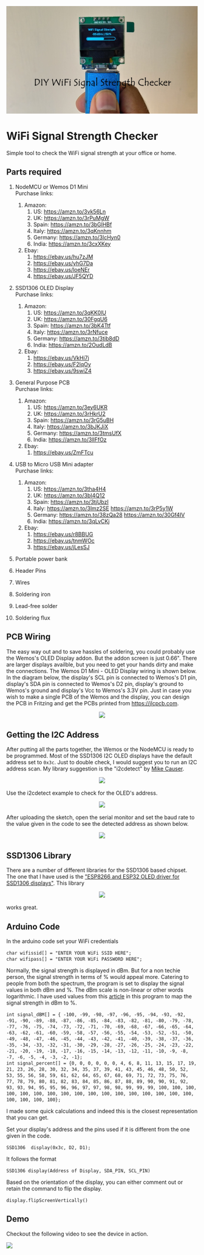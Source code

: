 ![github-small](/Images/Handheld_16-9.jpg)   

# WiFi Signal Strength Checker
 Simple tool to check the WiFi signal strength at your office or home.    

## Parts required   
1. NodeMCU or Wemos D1 Mini  
   Purchase links:                 
   1. Amazon:  
      1. US: https://amzn.to/3vk56Ln   
      2. UK: https://amzn.to/3rPuMgW    
      3. Spain: https://amzn.to/3bGlHBf    
      4. Italy: https://amzn.to/3qKnnhm   
      5. Germany: https://amzn.to/3lcHyn0       
      6. India: https://amzn.to/3cxXKey                           
   2. Ebay:      
      1. https://ebay.us/hu7zJM    
      2. https://ebay.us/yhG7Da     
      3. https://ebay.us/loeNEr     
      4. https://ebay.us/JF5QYD                     

2. SSD1306 OLED Display   
   Purchase links:    
   1. Amazon:    
      1. US: https://amzn.to/3qKK0lU  
      2. UK: https://amzn.to/30FgqU6     
      3. Spain: https://amzn.to/3bK4Ttf    
      4. Italy: https://amzn.to/3rNfuce   
      5. Germany: https://amzn.to/3tib8dD          
      6. India: https://amzn.to/2OudLdB     
   2. Ebay:       
      1. https://ebay.us/VkHi7j     
      2. https://ebay.us/F2lqOy        
      3. https://ebay.us/9swiZ4           

3. General Purpose PCB   
   Purchase links:    
   1. Amazon:     
      1. US: https://amzn.to/3ey6UKR     
      2. UK: https://amzn.to/3rHkrU2        
      3. Spain: https://amzn.to/3rG5uBH       
      4. Italy: https://amzn.to/3bJKJiX      
      5. Germany: https://amzn.to/3tmsUfX             
      6. India: https://amzn.to/3llFfOz                   
   2. Ebay:     
      1. https://ebay.us/ZmFTcu          

4. USB to Micro USB Mini adapter  
   Purchase links:     
   1. Amazon:   
      1. US: https://amzn.to/3tha4H4        
      2. UK: https://amzn.to/3bI4Q12           
      3. Spain: https://amzn.to/3tjUbzI          
      4. Italy: https://amzn.to/3lmz2SE https://amzn.to/3rP5y1W      
      5. Germany: https://amzn.to/38zQa28 https://amzn.to/30Gf4IV                 
      6. India: https://amzn.to/3qLvCKj              
   2. Ebay:       
      1. https://ebay.us/r8BBUG   
      2. https://ebay.us/tnmWOc  
      3. https://ebay.us/jLesSJ       

5. Portable power bank   
6. Header Pins    
7. Wires   
8. Soldering iron   
9. Lead-free solder    
10. Soldering flux     

## PCB Wiring   
The easy way out and to save hassles of soldering, you could probably use the Wemos's OLED Display addon. But the addon screen is just 0.66". There are larger displays availble, but you need to get your hands dirty and make the connections. The Wemos D1 Mini - OLED Display wiring is shown below. In the diagram below, the display's SCL pin is connected to Wemos's D1 pin, display's SDA pin is connected to Wemos's D2 pin, display's ground to Wemos's ground and display's Vcc to Wemos's 3.3V pin. Just in case you wish to make a single PCB of the Wemos and the display, you can design the PCB in Fritzing and get the PCBs printed from https://jlcpcb.com.   

<p align="center"> <img src="https://github.com/shivasiddharth/WiFi-Signal-Strength-Checker/raw/main/Images/Wemos_SSD1306_Wiring.jpg"> </p>     

## Getting the I2C Address     
After putting all the parts together, the Wemos or the NodeMCU is ready to be programmed. Most of the SSD1306 I2C OLED displays have the default address set to ```0x3c```. Just to double check, I would suggest you to run an I2C address scan. My library suggestion is the "i2cdetect" by [Mike Causer](https://github.com/mcauser). <p align="center"> <img src="https://github.com/shivasiddharth/WiFi-Signal-Strength-Checker/raw/main/Images/I2C_Scanner_Library.jpg"> </p> Use the i2cdetect example to check for the OLED's address. <p align="center"> <img src="https://github.com/shivasiddharth/WiFi-Signal-Strength-Checker/raw/main/Images/I2C_Detect_Example.jpg"> </p>  After uploading the sketch, open the serial monitor and set the baud rate to the value given in the code to see the detected address as shown below. <p align="center"> <img src="https://github.com/shivasiddharth/WiFi-Signal-Strength-Checker/raw/main/Images/Serial_Monitor_I2C_Detect.jpg"> </p>

## SSD1306 Library     
There are a number of different libraries for the SSD1306 based chipset. The one that I have used is the ["ESP8266 and ESP32 OLED driver for SSD1306 displays"](https://github.com/ThingPulse/esp8266-oled-ssd1306). This library <p align="center"> <img src="https://github.com/shivasiddharth/WiFi-Signal-Strength-Checker/raw/main/Images/SSD1306_Library.jpg"> </p> works great.   

## Arduino Code   
In the arduino code set your WiFi credentials    
```
char wifissid[] = "ENTER YOUR WiFi SSID HERE";    
char wifipass[] = "ENTER YOUR WiFi PASSWORD HERE";    
```     

Normally, the signal strength is displayed in dBm. But for a non techie person, the signal strength in terms of % would appeal more. Catering to people from both the spectrum, the program is set to display the signal values in both dBm and %. The dBm scale is non-linear or other words logarithmic. I have used values from this [article](https://www.intuitibits.com/2016/03/23/dbm-to-percent-conversion/) in this program to map the signal strength in dBm to %.    
```    
int signal_dBM[] = { -100, -99, -98, -97, -96, -95, -94, -93, -92, -91, -90, -89, -88, -87, -86, -85, -84, -83, -82, -81, -80, -79, -78, -77, -76, -75, -74, -73, -72, -71, -70, -69, -68, -67, -66, -65, -64, -63, -62, -61, -60, -59, -58, -57, -56, -55, -54, -53, -52, -51, -50, -49, -48, -47, -46, -45, -44, -43, -42, -41, -40, -39, -38, -37, -36, -35, -34, -33, -32, -31, -30, -29, -28, -27, -26, -25, -24, -23, -22, -21, -20, -19, -18, -17, -16, -15, -14, -13, -12, -11, -10, -9, -8, -7, -6, -5, -4, -3, -2, -1};
int signal_percent[] = {0, 0, 0, 0, 0, 0, 4, 6, 8, 11, 13, 15, 17, 19, 21, 23, 26, 28, 30, 32, 34, 35, 37, 39, 41, 43, 45, 46, 48, 50, 52, 53, 55, 56, 58, 59, 61, 62, 64, 65, 67, 68, 69, 71, 72, 73, 75, 76, 77, 78, 79, 80, 81, 82, 83, 84, 85, 86, 87, 88, 89, 90, 90, 91, 92, 93, 93, 94, 95, 95, 96, 96, 97, 97, 98, 98, 99, 99, 99, 100, 100, 100, 100, 100, 100, 100, 100, 100, 100, 100, 100, 100, 100, 100, 100, 100, 100, 100, 100, 100};
```    

I made some quick calculations and indeed this is the closest representation that you can get.   

Set your display's address and the pins used if it is different from the one given in the code.  
```    
SSD1306  display(0x3c, D2, D1);    
```    
It follows the format   
```   
SSD1306 display(Address of Display, SDA_PIN, SCL_PIN)  
```   

Based on the orientation of the display, you can either comment out or retain the command to flip the display.   
```   
display.flipScreenVertically()    
```    

## Demo   
Checkout the following video to see the device in action.   

[![](http://img.youtube.com/vi/VM3Onk-PZtA/0.jpg)](http://www.youtube.com/watch?v=VM3Onk-PZtA "")    
